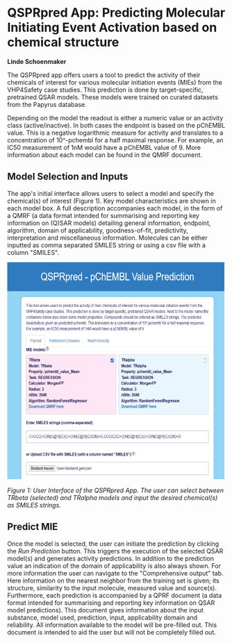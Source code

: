 # QSPRpred App: Predicting Molecular Initiating Event Activation based on chemical structure

**Linde Schoenmaker**

The QSPRpred app offers users a tool to predict the activity of their chemicals of interest for various molecular initiation events (MIEs) from the VHP4Safety case studies. This prediction is done by target-specific, pretrained QSAR models. These models were trained on curated datasets from the Papyrus database.

Depending on the model the readout is either a numeric value or an activity class (active/inactive). In both cases the endpoint is based on the pChEMBL value. This is a negative logarithmic measure for activity and translates to a concentration of 10^-pchembl for a half maximal response. For example, an IC50 measurement of 1nM would have a pChEMBL value of 9. More information about each model can be found in the QMRF document.


## Model Selection and Inputs

The app's initial interface allows users to select a model and specify the chemical(s) of interest (Figure 1). Key model characteristics are shown in each model box. A full description accompanies each model, in the form of a QMRF (a data format intended for summarising and reporting key information on (Q)SAR models) detailing general information, endpoint, algorithm, domain of applicability, goodness-of-fit, predictivity, interpretation and miscellaneous information. Molecules can be either inputted as comma separated SMILES string or using a csv file with a column "SMILES".

<img src='interface_models.png' alt="drawing" width='500' height='500'>

*Figure 1: User Interface of the QSPRpred App. The user can select between TRbeta (selected) and TRalpha models and input the desired chemical(s) as SMILES strings.*

## Predict MIE

Once the model is selected, the user can initiate the prediction by clicking the *Run Prediction* button. This triggers the execution of the selected QSAR model(s) and generates activity predictions. In addition to the prediction value an indication of the domain of applicability is also always shown. For more information the user can navigate to the "Comprehensive output" tab. Here information on the nearest neighbor from the training set is given; its structure, similarity to the input molecule, measured value and source(s). Furthermore, each prediction is accompanied by a QPRF document (a data format intended for summarising and reporting key information on QSAR model predictions). This document gives information about the input substance, model used, prediction, input, applicability domain and reliability. All information available to the model will be pre-filled out. This document is intended to aid the user but will not be completely filled out.
